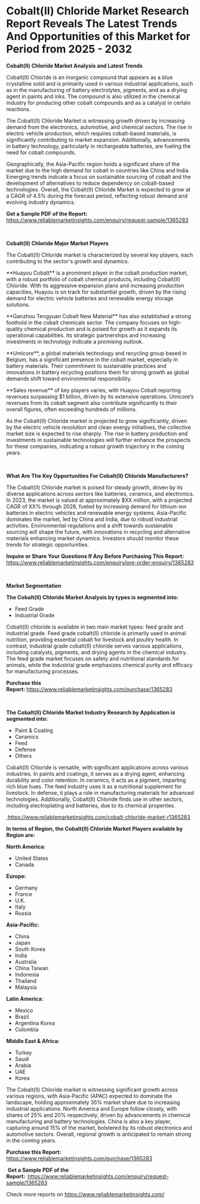 <p><h1>Cobalt(II) Chloride Market Research Report Reveals The Latest Trends And Opportunities of this Market for Period from 2025 - 2032</h1></p><p><strong>Cobalt(II) Chloride Market Analysis and Latest Trends</strong></p>
<p><p>Cobalt(II) Chloride is an inorganic compound that appears as a blue crystalline solid and is primarily used in various industrial applications, such as in the manufacturing of battery electrolytes, pigments, and as a drying agent in paints and inks. The compound is also utilized in the chemical industry for producing other cobalt compounds and as a catalyst in certain reactions.</p><p>The Cobalt(II) Chloride Market is witnessing growth driven by increasing demand from the electronics, automotive, and chemical sectors. The rise in electric vehicle production, which requires cobalt-based materials, is significantly contributing to market expansion. Additionally, advancements in battery technology, particularly in rechargeable batteries, are fueling the need for cobalt compounds.</p><p>Geographically, the Asia-Pacific region holds a significant share of the market due to the high demand for cobalt in countries like China and India. Emerging trends indicate a focus on sustainable sourcing of cobalt and the development of alternatives to reduce dependency on cobalt-based technologies. Overall, the Cobalt(II) Chloride Market is expected to grow at a CAGR of 4.5% during the forecast period, reflecting robust demand and evolving industry dynamics.</p></p>
<p><strong>Get a Sample PDF of the Report:&nbsp;</strong> <a href="https://www.reliablemarketinsights.com/enquiry/request-sample/1365283?utm_campaign=2013&utm_medium=2&utm_source=Github&utm_content=ia&utm_term=01022025&utm_id=cobaltii-chloride">https://www.reliablemarketinsights.com/enquiry/request-sample/1365283</a></p>
<p>&nbsp;</p>
<p><strong>Cobalt(II) Chloride Major Market Players</strong></p>
<p><p>The Cobalt(II) Chloride market is characterized by several key players, each contributing to the sector's growth and dynamics. </p><p>**Huayou Cobalt** is a prominent player in the cobalt production market, with a robust portfolio of cobalt chemical products, including Cobalt(II) Chloride. With its aggressive expansion plans and increasing production capacities, Huayou is on track for substantial growth, driven by the rising demand for electric vehicle batteries and renewable energy storage solutions.</p><p>**Ganzhou Tengyuan Cobalt New Material** has also established a strong foothold in the cobalt chemicals sector. The company focuses on high-quality chemical production and is poised for growth as it expands its operational capabilities. Its strategic partnerships and increasing investments in technology indicate a promising outlook.</p><p>**Umicore**, a global materials technology and recycling group based in Belgium, has a significant presence in the cobalt market, especially in battery materials. Their commitment to sustainable practices and innovations in battery recycling positions them for strong growth as global demands shift toward environmental responsibility.</p><p>**Sales revenue** of key players varies, with Huayou Cobalt reporting revenues surpassing $1 billion, driven by its extensive operations. Umicore’s revenues from its cobalt segment also contribute significantly to their overall figures, often exceeding hundreds of millions. </p><p>As the Cobalt(II) Chloride market is projected to grow significantly, driven by the electric vehicle revolution and clean energy initiatives, the collective market size is expected to rise sharply. The rise in battery production and investments in sustainable technologies will further enhance the prospects for these companies, indicating a robust growth trajectory in the coming years.</p></p>
<p>&nbsp;</p>
<p><strong>What Are The Key Opportunities For Cobalt(II) Chloride Manufacturers?</strong></p>
<p><p>The Cobalt(II) Chloride market is poised for steady growth, driven by its diverse applications across sectors like batteries, ceramics, and electronics. In 2023, the market is valued at approximately $XX million, with a projected CAGR of XX% through 2028, fueled by increasing demand for lithium-ion batteries in electric vehicles and renewable energy systems. Asia-Pacific dominates the market, led by China and India, due to robust industrial activities. Environmental regulations and a shift towards sustainable sourcing will shape the future, with innovations in recycling and alternative materials enhancing market dynamics. Investors should monitor these trends for strategic opportunities.</p></p>
<p><strong>Inquire or Share Your Questions If Any Before Purchasing This Report:</strong> <a href="https://www.reliablemarketinsights.com/enquiry/pre-order-enquiry/1365283?utm_campaign=2013&utm_medium=2&utm_source=Github&utm_content=ia&utm_term=01022025&utm_id=cobaltii-chloride">https://www.reliablemarketinsights.com/enquiry/pre-order-enquiry/1365283</a></p>
<p>&nbsp;</p>
<p><strong>Market Segmentation</strong></p>
<p><strong>The Cobalt(II) Chloride Market Analysis by types is segmented into:</strong></p>
<p><ul><li>Feed Grade</li><li>Industrial Grade</li></ul></p>
<p><p>Cobalt(II) chloride is available in two main market types: feed grade and industrial grade. Feed grade cobalt(II) chloride is primarily used in animal nutrition, providing essential cobalt for livestock and poultry health. In contrast, industrial grade cobalt(II) chloride serves various applications, including catalysts, pigments, and drying agents in the chemical industry. The feed grade market focuses on safety and nutritional standards for animals, while the industrial grade emphasizes chemical purity and efficacy for manufacturing processes.</p></p>
<p><strong>Purchase this Report:&nbsp;</strong><a href="https://www.reliablemarketinsights.com/purchase/1365283?utm_campaign=2013&utm_medium=2&utm_source=Github&utm_content=ia&utm_term=01022025&utm_id=cobaltii-chloride">https://www.reliablemarketinsights.com/purchase/1365283</a></p>
<p>&nbsp;</p>
<p><strong>The Cobalt(II) Chloride Market Industry Research by Application is segmented into:</strong></p>
<p><ul><li>Paint & Coating</li><li>Ceramics</li><li>Feed</li><li>Defense</li><li>Others</li></ul></p>
<p><p>Cobalt(II) Chloride is versatile, with significant applications across various industries. In paints and coatings, it serves as a drying agent, enhancing durability and color retention. In ceramics, it acts as a pigment, imparting rich blue hues. The feed industry uses it as a nutritional supplement for livestock. In defense, it plays a role in manufacturing materials for advanced technologies. Additionally, Cobalt(II) Chloride finds use in other sectors, including electroplating and batteries, due to its chemical properties.</p></p>
<p><a href="https://www.reliablemarketinsights.com/cobalt-chloride-market-r1365283?utm_campaign=2013&utm_medium=2&utm_source=Github&utm_content=ia&utm_term=01022025&utm_id=cobaltii-chloride">&nbsp;https://www.reliablemarketinsights.com/cobalt-chloride-market-r1365283</a></p>
<p><strong>In terms of Region, the Cobalt(II) Chloride Market Players available by Region are:</strong></p>
<p>
    <p> <strong> North America: </strong>
        <ul>
            <li>United States</li>
            <li>Canada</li>
        </ul>
        </p> 
    <p> <strong> Europe: </strong>
        <ul>
            <li>Germany</li>
            <li>France</li>
            <li>U.K.</li>
            <li>Italy</li>
            <li>Russia</li>
        </ul>
        </p> 
    <p> <strong> Asia-Pacific: </strong>
        <ul>
            <li>China</li>
            <li>Japan</li>
            <li>South Korea</li>
            <li>India</li>
            <li>Australia</li>
            <li>China Taiwan</li>
            <li>Indonesia</li>
            <li>Thailand</li>
            <li>Malaysia</li>
        </ul>
        </p> 
    <p> <strong> Latin America: </strong>
        <ul>
            <li>Mexico</li>
            <li>Brazil</li>
            <li>Argentina Korea</li>
            <li>Colombia</li>
        </ul>
        </p> 
    <p> <strong> Middle East & Africa: </strong>
        <ul>
            <li>Turkey</li>
            <li>Saudi</li>
            <li>Arabia</li>
            <li>UAE</li>
            <li>Korea</li>
        </ul>
    </p>
    </p>
<p><p>The Cobalt(II) Chloride market is witnessing significant growth across various regions, with Asia-Pacific (APAC) expected to dominate the landscape, holding approximately 35% market share due to increasing industrial applications. North America and Europe follow closely, with shares of 25% and 20% respectively, driven by advancements in chemical manufacturing and battery technologies. China is also a key player, capturing around 15% of the market, bolstered by its robust electronics and automotive sectors. Overall, regional growth is anticipated to remain strong in the coming years.</p></p>
<p><strong>Purchase this Report: </strong><a href="https://www.reliablemarketinsights.com/purchase/1365283?utm_campaign=2013&utm_medium=2&utm_source=Github&utm_content=ia&utm_term=01022025&utm_id=cobaltii-chloride">https://www.reliablemarketinsights.com/purchase/1365283</a></p>
<p>&nbsp;<strong>Get a Sample PDF of the Report:&nbsp;&nbsp;</strong><a href="https://www.reliablemarketinsights.com/enquiry/request-sample/1365283?utm_campaign=2013&utm_medium=2&utm_source=Github&utm_content=ia&utm_term=01022025&utm_id=cobaltii-chloride">https://www.reliablemarketinsights.com/enquiry/request-sample/1365283</a></p>
<p><strong></strong></p>
<p>Check more reports on <a href="https://www.reliablemarketinsights.com/?utm_campaign=2013&utm_medium=2&utm_source=Github&utm_content=ia&utm_term=01022025&utm_id=cobaltii-chloride">https://www.reliablemarketinsights.com/</a></p>